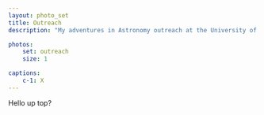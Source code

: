 ```yaml
---
layout: photo_set
title: Outreach
description: "My adventures in Astronomy outreach at the University of Canterbury"

photos:
    set: outreach
    size: 1

captions:
    c-1: X
---
```


Hello up top?
